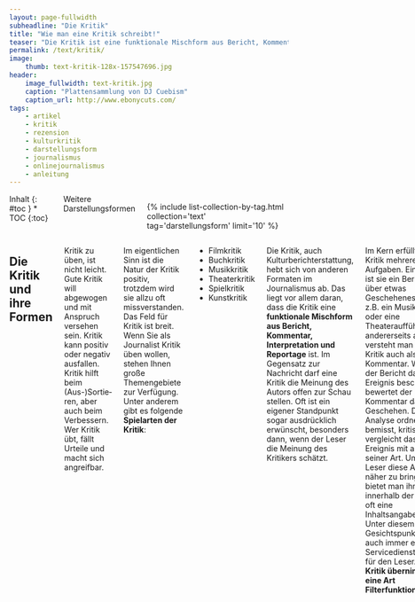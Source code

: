 ```yaml
---
layout: page-fullwidth
subheadline: "Die Kritik"
title: "Wie man eine Kritik schreibt!"
teaser: "Die Kritik ist eine funktionale Mischform aus Bericht, Kommentar, Interpretation und Reportage. Sie gehört zu den meinungsbetonten Darstellungsformen."
permalink: /text/kritik/
image:
    thumb: text-kritik-128x-157547696.jpg
header:
    image_fullwidth: text-kritik.jpg
    caption: "Plattensammlung von DJ Cuebism"
    caption_url: http://www.ebonycuts.com/
tags:
    - artikel
    - kritik
    - rezension
    - kulturkritik
    - darstellungsform
    - journalismus
    - onlinejournalismus
    - anleitung
---
```

<div class="row">
<div class="medium-5 medium-push-7 columns" markdown="1">
<div class="panel radius" markdown="1">
Inhalt
{: #toc }
*  TOC
{:toc}
</div>

<div class="font-size-h4 b10 sans">Weitere Darstellungsformen</div>

{% include list-collection-by-tag.html collection='text' tag='darstellungsform' limit='10' %}


</div><!-- /.medium-5.columns -->


<div class="medium-7 medium-pull-5 columns" markdown="1">

## Die Kritik und ihre Formen

Kritik zu üben, ist nicht leicht. Gute Kritik will abgewogen und mit Anspruch verse­hen sein. Kritik kann positiv oder negativ ausfallen. Kritik hilft beim (Aus-)Sortie­ren, aber auch beim Verbessern. Wer Kritik übt, fällt Urteile und macht sich angreifbar.

Im eigentlichen Sinn ist die Natur der Kritik positiv, trotzdem wird sie allzu oft missverstanden. Das Feld für Kritik ist breit. Wenn Sie als Journalist Kritik üben wollen, stehen Ihnen große Themengebiete zur Verfü­gung. Unter anderem gibt es folgende **Spielarten der Kritik**:

*   Filmkritik
*   Buchkritik
*   Musikkritik
*   Theaterkritik
*   Spielkritik
*   Kunstkritik

Die Kritik, auch Kulturberichterstattung, hebt sich von anderen Formaten im Journalismus ab. Das liegt vor allem daran, dass die Kritik eine **funktionale Mischform aus Bericht, Kommentar, Interpretation und Reportage** ist. Im Gegen­satz zur Nachricht darf eine Kritik die Meinung des Autors offen zur Schau stellen. Oft ist ein eigener Standpunkt sogar ausdrücklich erwünscht, besonders dann, wenn der Leser die Meinung des Kritikers schätzt.

Im Kern erfüllt eine Kritik mehrere Aufgaben. Einerseits ist sie ein Bericht über etwas Geschehenes wie z.B. ein Musikkonzert oder eine Theateraufführung, ande­rerseits aber versteht man eine Kritik auch als  Kommentar. Während der Bericht das Ereignis beschreibt, bewertet der Kommentar das Geschehen. Diese Analyse ordnet, bemisst, kritisiert und vergleicht das Ereignis mit anderen seiner Art. Um dem Leser diese Analyse näher zu bringen, bietet man ihm innerhalb der Kritik oft eine Inhaltsangabe an. Unter diesem Gesichtspunkt ist sie auch immer ein Servicedienstleistung für den Leser. **Die Kritik übernimmt eine Art Filterfunktion.**

Hilfreich und wichtig für eine runde Kritik ist oftmals eine These zum Ereignis. Diese These spiegelt sich oftmals in der Überschrift der Kritik wider. Anders als im Nachrichtenjournalismus muss die Überschrift für den Leser nicht direkt verständlich sein und ihr Sinn darf sich erst mit dem Anreißer oder in den folgenden Unterzeilen erklären.

**Gute Kritik setzt gute Maßstäbe voraus.** Je mehr Insiderwissen Sie besitzen, desto abgewogener können Sie eine Kritik schreiben. Denn wer ein Ereignis aus zahlreichen Per­­spektiven betrachten kann, dem fallen schneller Zusammenhänge und Wechsel­­wirkungen auf. Hintergrundwissen liefert Ihnen, dem Rezensenten, eine erste Messlatte für eine professionelle Beurteilung. Deswegen gehört auch zur Kritik eine umfassende Recherche.

Im Anschluss an eine Kritik mit einer klaren Bewertung dürfen Sie nicht die techni­schen Hinweise vergessen, also Orte, Termine, exakte Titelangaben sowie weiter informierende Webseiten – diese Serviceleistung beschließt die Kritik.



## Musikgeladene Plattenkritiken

Ich widme mich an dieser Stelle dem Thema Plattenkritik, viele Tipps und Anregun­gen können aber auch als Blaupause für alle anderen genannten Formen der Kritik dienen. Letzten Endes stehen bei allen Arten der Kritik immer Künstler und Kreative im Mittel­punkt, egal ob Schauspieler, Musiker, Grafiker oder Regisseure.

Den Kreativen steht das Publikum gegenüber. In diesem Spannungsfeld bewegen Sie sich und vermitteln Sie Ihre Kritik. Sie wägen ab, ob der Film spannend, der Theaterbesuch lohnenswert oder die Musik ihren Preis wert ist. Je genauer Sie Ihre Leserschaft kennen, desto einfacher treffen Sie die passende Sprache. Kennen Sie andere Arbeiten des Künstlers oder haben Sie Hintergrundinformationen recherchiert, fällt Ihnen die Einordnung seines Werkes einfacher und sie können es besser einordnen. Dann wirkt die Kritik fundierter und eloquenter.

Wer über Musik schreibt, von dem erwarten die Leser, dass er sich auskennt. Das Wichtigste im Musikjournalismus – _der oft auch ein Geschmacks- und Trendjour­nalismus ist_ – sind der eigene Gusto und eine faire Behandlung der Musiker und ihrer Musik. Generell kann man sich daran orientieren, dass es, wenn Ihnen eine Platte richtig gut gefällt, auch andere Menschen diese gefallen werden.

Im umgekehrten Fall, also bei einem langweiligen und inspirationslosen Album, wird es auch Menschen geben, die wie Sie das Album niemals kaufen würden und es für belanglos halten. Behalten Sie auch immer im Auge: **Wer kritisiert, ruft Gegenkritik auf den Plan.**

Ist ein Leser über einen Verriss seiner Lieblingsband erbost, müssen Sie sich mit diesem fair auseinandersetzen und keinesfalls die Hal­tung einnehmen: “Der hat ja gar keine Ahnung!” Doch, hat er! Und vor allem einen eigenen Geschmack.

Neben dem Fachwissen ist im Musikjournalismus eine kritische Haltung wichtig. Reine Lobhudelei nutzt niemandem etwas. Gerade weniger erfahrene Musikkritiker neigen dazu, neue Musikveröffentlichungen in den Him­mel zu loben. Das mag daher kommen, weil Loben einfacher ist als Kritisieren. Außerdem hat man mit einem Lob mindestens einen auf seiner Seite: die Musiker.



## Was macht eine gute Plattenkritik aus?

Eine gute Musikkritik schafft den Spagat zwischen Bewertung und Information. Sie klärt den Leser auf, was ihn auf der neuesten Veröffentlichung von Künstler X erwartet und wie die Qualität des Albums einzuschätzen ist.

Auch wenn Sie für ein spezialisiertes Publikum schreiben, das sich in dem entspre­chenden Musikgenre gut auskennt: Schreiben Sie Ihre Kritik auch immer verständlich für Neulinge. Einerseits wollen Sie eine gute Musikveröffentlichung weiterempfehlen und andererseits neue Leser nicht vor den Kopf stoßen, indem Sie den Superspezialisten raushängen lassen. Eine hochspezialisierte Sprache, wie Sie oft in Musik­medien genutzt wird, schreckt eher ab, als dass sie neugierig macht. Natürlich macht es Spaß, sich als Spezialist und Kenner zu profilieren, aber hinter Fachbegrif­fen – _von denen es in der Musik viele gibt_ – kann man sich auch verstecken. Vermei­den Sie deshalb allzu differenzierte Genre-Bezeichnungn.



## Textlänge und wichtige Angaben

Schaut man in Musikmagazine, so trifft man in der Regel auf drei Formate:

*   kurz und kna­ckige Kritiken im News-Format mit maximal 500 Zeichen
*   längere Musikrezensionen um die 1.000-1.200 Zeichen
*   große kolumnenartige Rezensionen, die unter Umstän­den sogar die 3.000-Zeichen-Grenze sprengen.

Allein das gewählte Format bestimmt über die Art der Rezension. Während Kritiken im News-Format schnell auf den Punkt kommen müssen und eher informativen Charakter haben, entpuppen sich Musikkritiken mit mehr als 3.000 Zeichen als Feuilletonbeiträge. Diese kolumnenar­tigen Besprechungen konzentrieren sich nicht nur auf die eigentliche Veröffentli­chung, sondern reihen sie meist in einen größeren Zusammenhang ein oder verbinden die Kritik mit zusätzlichen Informationen aus dem Umfeld der Musiker.

**Hinweis**: Um die Zeichenanzahl eines Texts zu bestimmen, bieten Textverar­beitungen Extrafunktionen an. Um mit Word Zeichen und Wörter zu zählen, markieren Sie den jeweiligen Textabschnitt und öffnen die Funktion über _Extras › Wörter_ zählen. Die gleiche Funktion finden Sie bei  Open Office unter _Extras › Wortanzahl_. Schreiben Sie Ihre Texte mit [Google Docs](http://docs.google.com), finden Sie die Funktion unter _Tools › Wörter zählen_.

Musikkritiken um die 1.000-1.200 Zeichen bilden die goldene Mitte zwischen Nur-Information und ausschweifender Kulturkritik. Die Formatierung solcher Kritiken gestalten die verschiedenen Musikmedien unterschiedlich. Während z.B. das [Magazin Intro](http://www.intro.de/) versucht, dem Leser schon im ersten fettgedruckten Satz einen Eindruck des Musikstils zu geben, sortieren andere Magazine die jeweiligen Veröf­fentlichungen direkt in eine Rubrik ein. Eine weitere Möglichkeit, dem Leser eine erste Orientierung zu bieten, ist eine Genreeinordnung in Klammern noch vor dem ersten Satz der Kritik:

> **Comfort Fit - Use It Or Loose It**
> 
> **Instrumental-HipHop** – Elegant und druckvoll, was uns Comfort Fit mit seiner »Use It Or Loose It EP« vorlegt. Satte Beats, ohrenbetörende Melodien und jede Menge Wipp-Mit-Faktor...

Neben der Möglichkeit einer Sortierung sollten auf jeden Fall die folgenden Bestandteile bei einer Kritik auftauchen:

*   Titel des Albums
*   Name des Künstlers
*   Label und Vertrieb des Albums
*   Datum der Veröffentlichung

Handelt es sich bei dem Album um eine Zusammenstellung (Compilation), benutzt man üblicherweise die Abkürzung V.A. für »Various Artists« oder ein deutsches Wort wie _Diverse_.

Da Sie im Internet die Möglichkeit haben, einer Musikkritik wei­terführende Multimedia-Dateien beizufügen, sollten Sie davon auch Gebrauch machen. Gern gesehen sind Links zur Website des Künstlers oder eingebundene MP3s, die sich direkt auf Ihrer Website anhören lassen oder zum Download vorlie­gen. Hier ist bei urheberrechtlich geschützten Werken jedoch Vorsicht geboten. Binden Sie fremde MP3-Dateien nur dann ein, wenn der Urheber sein Einverständnis dazu erklärt hat. Ist der Musiker Mitglied einer Verwertungsgesellschaft, wie z.B. Der [GEMA](http://gema.de), ist Vorsicht geboten. Da Sie selbst bei Promo-MP3s verpflichtet sind an die GEMA Gebühren für Musik-Downloads und Musik-Streaming zu zahlen.

Liegen die Musik-Downloads jedoch au den Websites der Musik-Labels dann verlinken Sie lieber die Webseite mit Promotion-MP3s und schicken Sie ihre Leser dorthin. Dadurch vermeiden Sie – _manchmal nicht unwesentliche_ – Kosten. Ein gutes Bei­spiel für MP3-Rezensionen und Verlinken von Musik ist die Internetseite [www.tonspion.de](http://www.tonspion.de/). Der Tonspion sucht jeden Tag nach neuen kostenlosen legalen MP3s im Internet. Diese werden anschließend rezensiert und auf der Website verlinkt. Neben der musikalischen Einordnung und Bewertung der Musik bilden Anspiel­tipps einen guten Startpunkt für die Leser.



## Die Kritik: Links, Quellen und Bücher

[www.allmusic.com](http://www.allmusic.com) (englisch)
:   Website für Künstlerbiografien und ausgewogene Musikkritiken – exzellente interne Verlinkung der Künstler untereinander und ihrer Veröffentlichungen, guter Ausgangspunkt für die Recherche

[Zeit.de – »Kunstkritik: Die Feigheit der Kritiker ruiniert die Kunst«](http://www.zeit.de/2004/05/Kunstkritik)
:   *Was ist ein gutes Bild? Die Avantgarde hat sich lange schon erschöpft, die Grenze der Grenzenlosigkeit ist erreicht. Doch die meisten Kritiker scheuen das Urteil. Sie folgen dem Markt und schaden damit den Künstlern und ihren Werken.*



## Weitere Darstellungsformen

{% include list-collection-by-tag.html collection='text' tag='darstellungsform' limit='10' %}


</div><!-- /.medium-7.columns -->
</div><!-- /.row -->




 [1]: #
 [2]: #
 [3]: #
 [4]: #
 [5]: #
 [6]: #
 [7]: #
 [8]: #
 [9]: #
 [10]: #